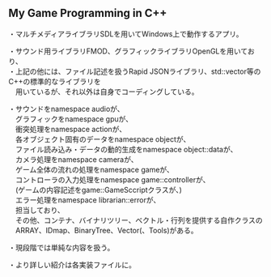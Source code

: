 ## My Game Programming in C++

・マルチメディアライブラリSDLを用いてWindows上で動作するアプリ。

・サウンド用ライブラリFMOD、グラフィックライブラリOpenGLを用いており、  
・上記の他には、ファイル記述を扱うRapid JSONライブラリ、std::vector等のC++の標準的なライブラリを  
　用いているが、それ以外は自身でコーディングしている。

・サウンドをnamespace audioが、  
　グラフィックをnamespace gpuが、  
　衝突処理をnamespace actionが、  
　各オブジェクト固有のデータをnamespace objectが、  
　ファイル読み込み・データの動的生成をnamespace object::dataが、  
　カメラ処理をnamespace cameraが、  
　ゲーム全体の流れの処理をnamespace gameが、  
　コントローラの入力処理をnamespace game::controllerが、  
　(ゲームの内容記述をgame::GameSccriptクラスが、)  
　エラー処理をnamespace librarian::errorが、  
　担当しており、  
　その他、コンテナ、バイナリツリー、ベクトル・行列を提供する自作クラスの  
　ARRAY、IDmap、BinaryTree、Vector(、Tools)がある。  

・現段階では単純な内容を扱う。

・より詳しい紹介は各実装ファイルに。

